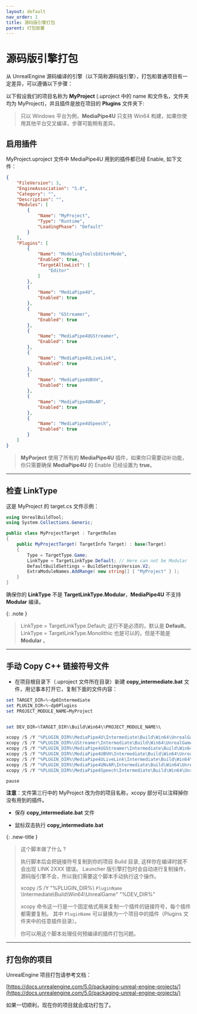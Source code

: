 ```yaml
---
layout: default
nav_order: 1
title: 源码版引擎打包
parent: 打包部署
---
```

# 源码版引擎打包

从 UnrealEngine 源码编译的引擎（以下简称源码版引擎），打包和普通项目有一定差异，可以遵循以下步骤：


以下假设我们的项目名称为 **MyProject** (.uproject 中的 name 和文件名，文件夹均为 MyProject)，并且插件是放在项目的 **Plugins** 文件夹下:
> 只以 Windows 平台为例，**MediaPipe4U** 只支持 Win64 构建，如果你使用其他平台交叉编译，步骤可能稍有差异。

## 启用插件

MyProject.uproject 文件中 MediaPipe4U 用到的插件都已经 Enable, 如下文件：   

```json
{
	"FileVersion": 3,
	"EngineAssociation": "5.0",
	"Category": "",
	"Description": "",
	"Modules": [
		{
			"Name": "MyProject", 
			"Type": "Runtime",
			"LoadingPhase": "Default"
		}
	],
	"Plugins": [
		{
			"Name": "ModelingToolsEditorMode",
			"Enabled": true,
			"TargetAllowList": [
				"Editor"
			]
		},
		{
			"Name": "MediaPipe4U",
			"Enabled": true
		},
		{
			"Name": "GStreamer",
			"Enabled": true
		},
		{
			"Name": "MediaPipe4UGStreamer",
			"Enabled": true
		},
		{
			"Name": "MediaPipe4ULiveLink",
			"Enabled": true
		},
		{
			"Name": "MediaPipe4UBVH",
			"Enabled": true
		},
		{
			"Name": "MediaPipe4UNvAR",
			"Enabled": true
		},
		{
			"Name": "MediaPipe4USpeech",
			"Enabled": true
		}
	]
}
```

> **MyPorject** 使用了所有的 **MediaPipe4U** 插件，如果你只需要动补功能，你只需要确保 **MediaPipe4U** 的 Enable 已经设置为 **true**。

---   


## 检查 LinkType

这是 MyProject 的 target.cs 文件示例：   

```csharp
using UnrealBuildTool;
using System.Collections.Generic;

public class MyProjectTarget : TargetRules
{
	public MyProjectTarget( TargetInfo Target) : base(Target)
	{
		Type = TargetType.Game;
		LinkType = TargetLinkType.Default; // Here can not be Modular
		DefaultBuildSettings = BuildSettingsVersion.V2;
		ExtraModuleNames.AddRange( new string[] { "MyProject" } );
	}
}
```

确保你的 **LinkType** 不是 **TargetLinkType.Modular**，**MediaPipe4U** 不支持 **Modular** 编译。   


{: .note }
> LinkType = TargetLinkType.Default; 这行不是必须的，默认是 **Default**。   
> LinkType = TargetLinkType.Monolithic 也是可以的，但是不能是 **Modular** 。   

---   

## 手动 Copy C++ 链接符号文件

- 在项目根目录下（.uproject 文件所在目录）新建 **copy_intermediate.bat** 文件，用记事本打开它，复制下面的文件内容：

```powershell
set TARGET_DIR=%~dp0Intermediate
set PLUGIN_DIR=%~dp0Plugins
set PROJECT_MODULE_NAME=MyProject


set DEV_DIR=%TARGET_DIR%\Build\Win64\%PROJECT_MODULE_NAME%\

xcopy /S /Y "%PLUGIN_DIR%\MediaPipe4U\Intermediate\Build\Win64\UnrealGame\" "%DEV_DIR%"
xcopy /S /Y "%PLUGIN_DIR%\GStreamer\Intermediate\Build\Win64\UnrealGame\" "%DEV_DIR%"
xcopy /S /Y "%PLUGIN_DIR%\MediaPipe4UGStreamer\Intermediate\Build\Win64\UnrealGame\" "%DEV_DIR%"
xcopy /S /Y "%PLUGIN_DIR%\MediaPipe4UBVH\Intermediate\Build\Win64\UnrealGame\" "%DEV_DIR%"
xcopy /S /Y "%PLUGIN_DIR%\MediaPipe4ULiveLink\Intermediate\Build\Win64\UnrealGame\" "%DEV_DIR%"
xcopy /S /Y "%PLUGIN_DIR%\MediaPipe4UNvAR\Intermediate\Build\Win64\UnrealGame\" "%DEV_DIR%"
xcopy /S /Y "%PLUGIN_DIR%\MediaPipe4Speech\Intermediate\Build\Win64\UnrealGame\" "%DEV_DIR%"

pause
```

**注意**：文件第三行中的 MyProject 改为你的项目名称，xcopy 部分可以注释掉你没有用到的插件。

- 保存 **copy_intermediate.bat** 文件

- 鼠标双击执行 **copy_intermediate.bat**
  
{: .new-title }
> 这个脚本做了什么 ?
>
> 执行脚本后会把链接符号复制到你的项目 Build 目录, 这样你在编译时就不会出现 LINK 2XXX 错误。
> Launcher 版引擎打包时会自动进行复制操作，源码版引擎不会，所以我们需要这个脚本手动执行这个操作。
>
> 
> xcopy /S /Y "%PLUGIN_DIR%\ `PluginName` \Intermediate\Build\Win64\UnrealGame\" "%DEV_DIR%"
>
> xcopy 命令这一行是一个固定格式用来复制一个插件的链接符号，每个插件都需要复制。
> 其中 `PluginName` 可以替换为一个项目中的插件（Plugins 文件夹中的任意插件目录）。
> 
> 你可以用这个脚本处理任何预编译的插件打包问题。
>

---   

## 打包你的项目

UnrealEngine 项目打包请参考文档：

[https://docs.unrealengine.com/5.0/packaging-unreal-engine-projects/](https://docs.unrealengine.com/5.0/packaging-unreal-engine-projects/)

如果一切顺利，现在你的项目就会成功打包了。



